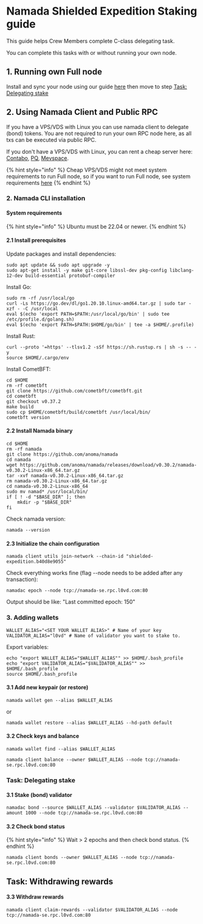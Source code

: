 # Namada Shielded Expedition Staking guide

This guide helps Crew Members complete C-class delegating task.

You can complete this tasks with or without running your own node.

## 1. Running own Full node

Install and sync your node using our guide [here](/testnets/namada-se/installation-guide#full-node-setup) then move to step [Task: Delegating stake](/testnets/namada-se/staking-guide#task-delegating-stake)

## 2. Using Namada Client and Public RPC

If you have a VPS/VDS with Linux you can use namada client to delegate (bond) tokens. You are not required to run your own RPC node here, as all txs can be executed via public RPC.

If you don't have a VPS/VDS with Linux, you can rent a cheap server here: [Contabo](https://contabo.com/en/), [PQ](https://pq.hosting/), [Mevspace](https://mevspace.com/ru/vps).

{% hint style="info" %} Cheap VPS/VDS might not meet system requirements to run Full node, so if you want to run Full node, see system requirements [here](https://docs.namada.net/operators/hardware)  {% endhint %}

### 2. Namada CLI installation

#### System requirements

{% hint style="info" %} Ubuntu must be 22.04 or newer. {% endhint %}

#### 2.1 Install prerequisites


Update packages and install dependencies:

```
sudo apt update && sudo apt upgrade -y
sudo apt-get install -y make git-core libssl-dev pkg-config libclang-12-dev build-essential protobuf-compiler
```

Install Go:

```
sudo rm -rf /usr/local/go
curl -Ls https://go.dev/dl/go1.20.10.linux-amd64.tar.gz | sudo tar -xzf - -C /usr/local
eval $(echo 'export PATH=$PATH:/usr/local/go/bin' | sudo tee /etc/profile.d/golang.sh)
eval $(echo 'export PATH=$PATH:$HOME/go/bin' | tee -a $HOME/.profile)
```

Install Rust:

```
curl --proto '=https' --tlsv1.2 -sSf https://sh.rustup.rs | sh -s -- -y
source $HOME/.cargo/env
```

Install CometBFT:

```
cd $HOME
rm -rf cometbft
git clone https://github.com/cometbft/cometbft.git
cd cometbft
git checkout v0.37.2
make build
sudo cp $HOME/cometbft/build/cometbft /usr/local/bin/
cometbft version
```

#### 2.2 Install Namada binary

```
cd $HOME
rm -rf namada
git clone https://github.com/anoma/namada
cd namada
wget https://github.com/anoma/namada/releases/download/v0.30.2/namada-v0.30.2-Linux-x86_64.tar.gz
tar -xvf namada-v0.30.2-Linux-x86_64.tar.gz
rm namada-v0.30.2-Linux-x86_64.tar.gz
cd namada-v0.30.2-Linux-x86_64
sudo mv namad* /usr/local/bin/
if [ ! -d "$BASE_DIR" ]; then
    mkdir -p "$BASE_DIR"
fi
```

Check namada version:

```
namada --version
```

#### 2.3 Initialize the chain configuration 

```
namada client utils join-network --chain-id "shielded-expedition.b40d8e9055"
```

Check everything works fine 
(flag --node needs to be added after any transaction):

```
namadac epoch --node tcp://namada-se.rpc.l0vd.com:80
```

Output should be like: "Last committed epoch: 150"

### 3. Adding wallets 

```
WALLET_ALIAS="<SET YOUR WALLET ALIAS>" # Name of your key
VALIDATOR_ALIAS="l0vd" # Name of validator you want to stake to.
```

Export variables:
```
echo "export WALLET_ALIAS="$WALLET_ALIAS"" >> $HOME/.bash_profile
echo "export VALIDATOR_ALIAS="$VALIDATOR_ALIAS"" >> $HOME/.bash_profile
source $HOME/.bash_profile
```

#### 3.1 Add new keypair (or restore)

```
namada wallet gen --alias $WALLET_ALIAS
```

or

```
namada wallet restore --alias $WALLET_ALIAS --hd-path default
```

#### 3.2 Check keys and balance

```
namada wallet find --alias $WALLET_ALIAS
```

```
namada client balance --owner $WALLET_ALIAS --node tcp://namada-se.rpc.l0vd.com:80
```

### Task: Delegating stake 

#### 3.1 Stake (bond) validator

```
namadac bond --source $WALLET_ALIAS --validator $VALIDATOR_ALIAS --amount 1000 --node tcp://namada-se.rpc.l0vd.com:80
```

#### 3.2 Check bond status

{% hint style="info" %} Wait > 2 epochs and then check bond status. {% endhint %}

```
namada client bonds --owner $WALLET_ALIAS --node tcp://namada-se.rpc.l0vd.com:80
```

## Task: Withdrawing rewards
#### 3.3 Withdraw rewards

```
namada client claim-rewards --validator $VALIDATOR_ALIAS --node tcp://namada-se.rpc.l0vd.com:80
```
